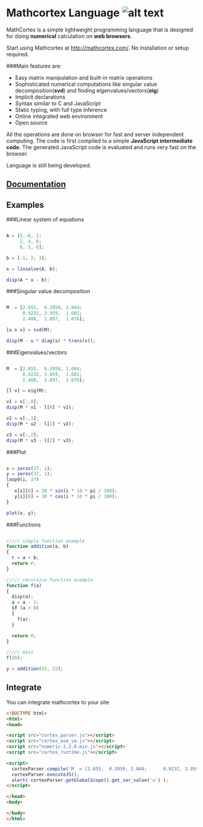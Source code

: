 Mathcortex Language  ![alt text](http://mathcortex.com/images/cortexicon.png)
=
MathCortex is a simple lightweight programming language that is designed for doing **numerical** calculation on **web browsers**. 


Start using Mathcortex at http://mathcortex.com/. 
No installation or setup required.

###Main features are:
- Easy matrix manipulation and built-in matrix operations
- Sophisticated numerical computations like singular value decomposition(**svd**) and finding eigenvalues/vectors(**eig**)
- Implicit declarations
- Syntax similar to C and JavaScript
- Static typing, with full type inference
- Online integrated web environment
- Open source 

All the operations are done on browser for fast and server independent computing. The code is first compiled to a simple **JavaScript intermediate code**. The generated JavaScript code is evaluated and runs very fast on the browser.

Language is still being developed. 


[Documentation](http://mathcortex.com/doc/doc.html)
-



Examples
-

###Linear system of equations
```javascript

A = [5,-6, 1;
     2, 4, 0;
     0, 5, 6];

b = [-1; 2; 3];

x = linsolve(A, b);

disp(A * x - b);
```

###Singular value decomposition
```javascript

M  = [2.655,  0.3959, 2.044;
      0.9232, 3.959,  1.681;
      2.488,  2.897,  1.076];

[u s v] = svd(M);

disp(M - u * diag(s) * trans(v));

```

###Eigenvalues/vectors
```javascript

M  = [2.655,  0.3959, 2.044;
      0.9232, 3.959,  1.681;
      2.488,  2.897,  1.076];

[l v] = eig(M);

v1 = v[:,0];
disp(M * v1 - l[0] * v1);

v2 = v[:,1];
disp(M * v2 - l[1] * v2);

v3 = v[:,2];
disp(M * v3 - l[2] * v3);

```

###Plot
```javascript

x = zeros(37, 1);
y = zeros(37, 1);
loop0(i, 37)
{
   x[i][0] = 20 * sin(i * 10 * pi / 180);
   y[i][0] = 30 * cos(i * 10 * pi / 180);
}

plot(x, y);

```

###Functions
```javascript

///// simple function example
function addition(a, b)
{
  r = a + b;
  return r;
}

///// recursive function example
function f(a)
{
  disp(a);
  a = a - 1;
  if (a > 0)
  {
    f(a);
  }

  return 0;
}

///// main
f(20);

y = addition(55, 22);

```

Integrate
-

You can integrate mathcortex to your site 
```html
<!DOCTYPE html>
<html>
<head>

<script src="cortex_parser.js"></script>
<script src="cortex_asm_vm.js"></script>
<script src="numeric-1.2.6.min.js"></script>
<script src="cortex_runtime.js"></script>

<script>
  cortexParser.compile('M  = [2.655,  0.3959, 2.044;      0.9232, 3.959,  1.681;      2.488,  2.897,  1.076]; [u s d] = svd(M);');
  cortexParser.executeJS();
  alert( cortexParser.getGlobalScope().get_var_value('u') );
</script>

</head>
<body>

</body>
</html>
```
